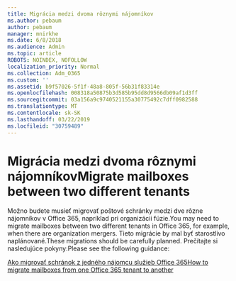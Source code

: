 ```yaml
---
title: Migrácia medzi dvoma rôznymi nájomníkov
ms.author: pebaum
author: pebaum
manager: mnirkhe
ms.date: 6/8/2018
ms.audience: Admin
ms.topic: article
ROBOTS: NOINDEX, NOFOLLOW
localization_priority: Normal
ms.collection: Adm_O365
ms.custom: ''
ms.assetid: b9f57026-5f1f-48a8-805f-56b31f83314e
ms.openlocfilehash: 008318a50875b3d585b95dd8d9566db09af1d3ff
ms.sourcegitcommit: 03a156a9c9740521155a30775492c7dff0982588
ms.translationtype: MT
ms.contentlocale: sk-SK
ms.lasthandoff: 03/22/2019
ms.locfileid: "30759489"
---
```

# <a name="migrate-mailboxes-between-two-different-tenants"></a><span data-ttu-id="8bd6f-102">Migrácia medzi dvoma rôznymi nájomníkov</span><span class="sxs-lookup"><span data-stu-id="8bd6f-102">Migrate mailboxes between two different tenants</span></span>

<span data-ttu-id="8bd6f-103">Možno budete musieť migrovať poštové schránky medzi dve rôzne nájomníkov v Office 365, napríklad pri organizácii fúzie.</span><span class="sxs-lookup"><span data-stu-id="8bd6f-103">You may need to migrate mailboxes between two different tenants in Office 365, for example, when there are organization mergers.</span></span> <span data-ttu-id="8bd6f-104">Tieto migrácie by mal byť starostlivo naplánované.</span><span class="sxs-lookup"><span data-stu-id="8bd6f-104">These migrations should be carefully planned.</span></span> <span data-ttu-id="8bd6f-105">Prečítajte si nasledujúce pokyny:</span><span class="sxs-lookup"><span data-stu-id="8bd6f-105">Please see the following guidance:</span></span>
  
[<span data-ttu-id="8bd6f-106">Ako migrovať schránok z jedného nájomcu služieb Office 365</span><span class="sxs-lookup"><span data-stu-id="8bd6f-106">How to migrate mailboxes from one Office 365 tenant to another</span></span>](https://support.office.com/article/how-to-migrate-mailboxes-from-one-office-365-tenant-to-another-65af7d77-3e79-44d4-9173-04fd991358b7)
  

